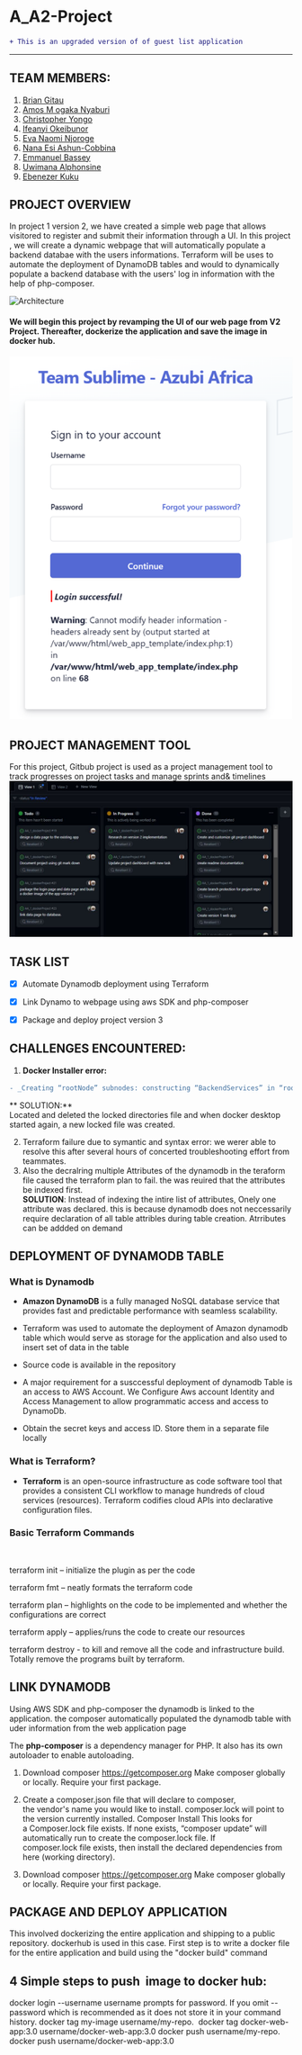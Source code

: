 # A_A2-Project
```diff
+ This is an upgraded version of of guest list application
```
--- 
## TEAM MEMBERS:

1. [Brian Gitau](https://www.linkedin.com/in/brian-gitau-520430137/)
2. [Amos M ogaka Nyaburi](https://www.linkedin.com/in/amos-nyaburi/)
3. [Christopher Yongo](https://www.linkedin.com/in/chris-yongo-a6178527/)
4. [Ifeanyi Okeibunor](https://www.linkedin.com/in/ifeanyi-ambrose-okeibunor/)
4. [Eva Naomi Njoroge](https://www.linkedin.com/in/eva-naomi-njoroge-ab26944b/)
5. [Nana Esi Ashun-Cobbina](https://www.linkedin.com/in/nana-esi-a-2341aa157/)
6. [Emmanuel Bassey](https://www.linkedin.com/in/drillebassey/)
7. [Uwimana Alphonsine](https://www.linkedin.com/in/uwimana-alphonsine-90023b108/)
8. [Ebenezer Kuku](https://www.linkedin.com/in/thekukuebenezer/)


## PROJECT OVERVIEW
In project 1 version 2, we have created a simple web page that allows visitored to register and submit their information through a UI. In this project , we will create a dynamic webpage that will automatically populate a backend databae with the users informations. Terraform will be uses to automate the deployment of DynamoDB tables and would to dynamically populate a backend database with the users' log in information with the help of php-composer.

![Architecture](https://user-images.githubusercontent.com/104580680/235295691-9b1091e2-1236-4065-a836-753ab7051895.JPG)

#### We will begin this project by revamping the UI of our web page from V2 Project. Thereafter, dockerize the  application and save the image in docker hub.
![Architecture](/artifacts/login%20page.png)

## PROJECT MANAGEMENT TOOL
 For this project, Gitbub project is used as a project management tool to track progresses on project tasks and manage sprints and& timelines
![project](/artifacts/github%20project.JPG)
   
## TASK LIST
- [x] Automate Dynamodb deployment using Terraform
- [x] Link Dynamo to webpage using aws SDK and php-composer
- [x] Package and deploy project version 3  


## CHALLENGES ENCOUNTERED:
1. **Docker Installer error:** <br>
```diff
- _Creating “rootNode” subnodes: constructing “BackendServices” in “rootNode”: writing locks to lock-directories: reading path to AppData\Roaming\Docker\locked-directories: parsing JSON: invalid character "\x00". looking for the beginning of value_
```
** SOLUTION:**<br>
 Located and deleted the locked directories file and when docker desktop started again, a new locked file was created.
 
2. Terraform failure due to symantic and syntax error: we werer able to resolve this after several hours of concerted troubleshooting effort from teammates.
3. Also the decralring multiple Attributes of the dynamodb in the teraform file caused the terraform plan to fail. the was reuired that the attributes be indexed first. <br>
**SOLUTION**: Instead of indexing the intire list of attributes, Onely one attribute was declared. this is because dynamodb does not neccessarily require declaration of all table attribles during table creation. Atrributes can be addded on demand

## DEPLOYMENT OF DYNAMODB TABLE
### What is Dynamodb
* **Amazon DynamoDB** is a fully managed NoSQL database service that provides fast and predictable performance with seamless scalability.
* Terraform was used to automate the deployment of Amazon dynamodb table which would serve as storage for the application and also used to insert set of data in the table
* Source code is available in the repository
* A major requirement for a susccessful deployment of dynamodb Table is an access to AWS Account. We Configure Aws account Identity and Access Management to allow programmatic access and access to DynamoDb.

* Obtain the secret keys and access ID. Store them in a separate file locally

### What is Terraform?
* **Terraform** is an open-source infrastructure as code software tool that provides a consistent CLI workflow to manage hundreds of cloud services (resources). Terraform codifies cloud APIs into declarative configuration files.

### Basic Terraform Commands
<html>
<body>
 <p><p>terraform init  – initialize the plugin as per the code</p>
 <p>terraform fmt      – neatly formats the terraform code</p>
 <p>terraform plan     – highlights on the code to be implemented and whether the configurations are correct</p>
 <p>terraform apply    – applies/runs the code to create our resources</p>
 <p>terraform destroy  - to kill and remove all the code and infrastructure build. Totally remove the programs built by terraform.</p> 
</body>
</html>

## LINK DYNAMODB
Using AWS SDK and php-composer the dynamodb is linked to the application. the composer automatically populated the dynamodb table with uder information from the web application  page

The **php-composer** is a dependency manager for PHP. It also has its own autoloader to enable autoloading.
1. Download composer https://getcomposer.org
Make composer globally or locally.
Require your first package.
2. Create a composer.json file that will declare to composer, the vendor's name you would like to install.
composer.lock will point to the version currently installed.
Composer Install
This looks for a Composer.lock file exists. If none exists, “composer update” will automatically run to create the composer.lock file. If composer.lock file exists, then install the declared dependencies from here (working directory).

1. Download composer https://getcomposer.org
Make composer globally or locally.
Require your first package.

## PACKAGE AND DEPLOY APPLICATION
This involved dockerizing the entire application and shipping to a public repository. dockerhub is used in this case.
First step is to write a docker file for the entire application and build  using the "docker build" command

## 4 Simple steps to push  image to docker hub:
docker login --username username
prompts for password. If you omit --password which is recommended as it does not store it in your command history.
docker tag my-image username/my-repo. 
docker tag docker-web-app:3.0 username/docker-web-app:3.0
docker push username/my-repo.
docker push username/docker-web-app:3.0


